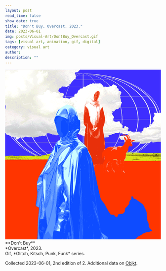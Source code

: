 ```yaml
---
layout: post
read_time: false
show_date: true
title: "Don't Buy, Overcast, 2023."
date: 2023-06-01
img: posts/Visual-Art/DontBuy_Overcast.gif
tags: [visual art, animation, gif, digital]
category: visual art
author: 
description: ""
---
```


<img src='./assets/img/posts/Visual-Art/DontBuy_Overcast.gif'>

<br>
**Don't Buy**
<br>*Overcast*, 2023.
<br>Gif, *Glitch, Kitsch, Punk, Funk* series.


 <div class="page-separator"></div>

Collected 2023-06-01, 2nd edition of 2. Additional data on [Objkt](https://objkt.com/tokens/KT1KWqzN4F74KSyrKH2vsr8UoKEAwj4rKSgN/8).

